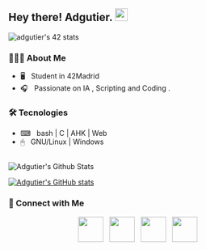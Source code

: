 <h2> Hey there! Adgutier. <img src="https://github.com/souvikguria98/souvikguria98/blob/master/Hi.gif" width="25"></h2>

![adgutier's 42 stats](https://profile.intra.42.fr/users/adgutier)


<h3> 👨🏻‍💻 About Me </h3>

- 🖥 &nbsp; Student in 42Madrid
- 🎧 &nbsp; Passionate on IA , Scripting and Coding .

<h3>🛠 Tecnologies</h3>

- ⌨ &nbsp; bash | C | AHK | Web 
- 🖱 &nbsp; GNU/Linux | Windows

<br>

<img align="center" src="https://github-readme-stats.vercel.app/api?username=amsteradri&include_all_commits=true&count_private=true&show_icons=true&line_height=20&title_color=7A7ADB&icon_color=2234AE&text_color=D3D3D3&bg_color=0,000000,130F40" alt="Adgutier's Github Stats">

</br>

[![Adgutier's GitHub stats](https://github-readme-stats.vercel.app/api?username=amsteradri)](https://github.com/amsteradri/github-readme-stats)


<h3> 🤝 Connect with Me </h3>

<p align="center">
&nbsp; <a href="https://profile.intra.42.fr/users/adgutier" target="_blank" rel="noopener noreferrer"><img src="https://profile.intra.42.fr/assets/42_logo-7dfc9110a5319a308863b96bda33cea995046d1731cebb735e41b16255106c12.svg" width="50" /></a>  
&nbsp; <a href="https://www.instagram.com/adrigutrzz_/" target="_blank" rel="noopener noreferrer"><img src="https://img.icons8.com/plasticine/100/000000/instagram-new.png" width="50" /></a>  
&nbsp; <a href="https://www.linkedin.com/in/adri%C3%A1n-gutierrez-segovia-1275a8165/" target="_blank" rel="noopener noreferrer"><img src="https://img.icons8.com/plasticine/100/000000/linkedin.png" width="50" /></a>
&nbsp; <a href="mailto:amsteradri@gmail.com" target="_blank" rel="noopener noreferrer"><img src="https://img.icons8.com/plasticine/100/000000/gmail.png"  width="50" /></a>
</p>

